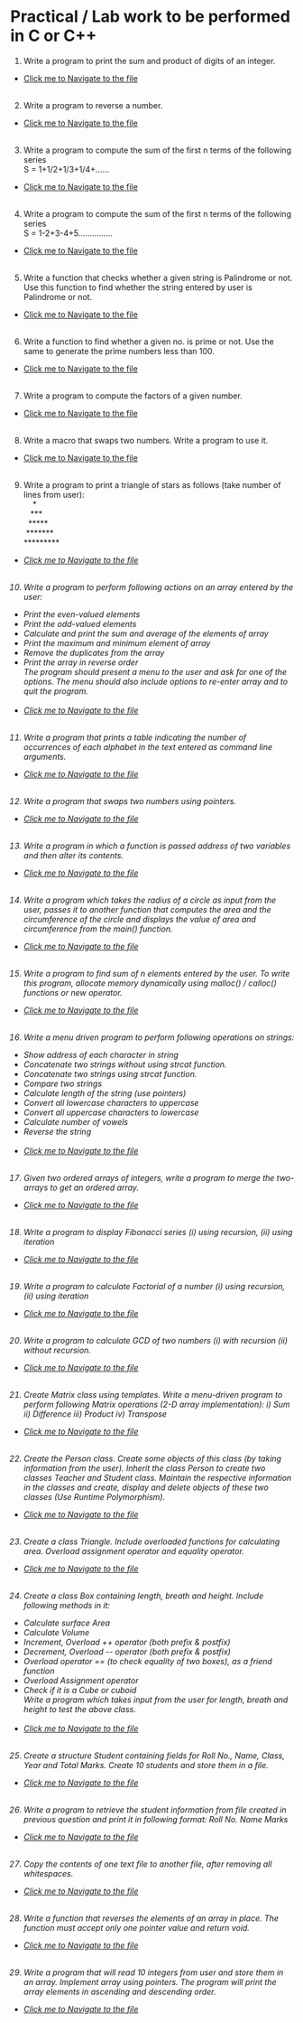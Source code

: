 # Practical / Lab work to be performed in C or C++

1. Write a program to print the sum and product of digits of an integer.

-   [Click me to Navigate to the file](https://github.com/PriyanshuMallick/B.Sc.CollegeCodeBasics/blob/main/1st_Semester/C%2B%2B/Practicals/01-SumProduct.cpp)
    <br/><br/>

2. Write a program to reverse a number.

-   [Click me to Navigate to the file](https://github.com/PriyanshuMallick/B.Sc.CollegeCodeBasics/blob/main/1st_Semester/C/Practicals/02-Reverse_a_no.c)
    <br/><br/>

3. Write a program to compute the sum of the first n terms of the following series <br/>
   S = 1+1/2+1/3+1/4+……

-   [Click me to Navigate to the file](https://github.com/PriyanshuMallick/B.Sc.CollegeCodeBasics/blob/main/1st_Semester/C%2B%2B/Practicals/03-AP_Series.cpp)
    <br/><br/>

4. Write a program to compute the sum of the first n terms of the following series <br/>
   S = 1-2+3-4+5……………

-   [Click me to Navigate to the file](https://github.com/PriyanshuMallick/B.Sc.CollegeCodeBasics/blob/main/1st_Semester/C%2B%2B/Practicals/04-AP_Series.cpp)
    <br/><br/>

5. Write a function that checks whether a given string is Palindrome or not. Use this function to find whether the string entered by user is Palindrome or not.

-   [Click me to Navigate to the file](https://github.com/PriyanshuMallick/B.Sc.CollegeCodeBasics/blob/main/1st_Semester/C%2B%2B/Practicals/05-StringPalindrome.cpp)
    <br/><br/>

6. Write a function to find whether a given no. is prime or not. Use the same to generate the prime numbers less than 100.

-   [Click me to Navigate to the file](https://github.com/PriyanshuMallick/B.Sc.CollegeCodeBasics/blob/main/1st_Semester/C%2B%2B/Practicals/06-Prime_Numbers.cpp)
    <br/><br/>

7. Write a program to compute the factors of a given number.

-   [Click me to Navigate to the file](https://github.com/PriyanshuMallick/B.Sc.CollegeCodeBasics/blob/main/1st_Semester/C/Practicals/07-Compute_the_factors.c)
    <br/><br/>

8. Write a macro that swaps two numbers. Write a program to use it.

-   [Click me to Navigate to the file](https://github.com/PriyanshuMallick/B.Sc.CollegeCodeBasics/blob/main/1st_Semester/C/Practicals/08-MacroSwap.c)
    <br/><br/>

9. Write a program to print a triangle of stars as follows (take number of lines from user):<br/></i>
   &nbsp;&nbsp;&nbsp;&nbsp;\* <br/>
   &nbsp;&nbsp;&nbsp;\*\*\* <br/>
   &nbsp;&nbsp;\*\*\*\*\* <br/>
   &nbsp;\*\*\*\*\*\*\* <br/>
   \*\*\*\*\*\*\*\*\* <br/>
   <i>

-   [Click me to Navigate to the file](https://github.com/PriyanshuMallick/B.Sc.CollegeCodeBasics/blob/main/1st_Semester/C%2B%2B/Practicals/09-Star_Tri.cpp)
    <br/><br/>

10. Write a program to perform following actions on an array entered by the user:

-   Print the even-valued elements
-   Print the odd-valued elements
-   Calculate and print the sum and average of the elements of array
-   Print the maximum and minimum element of array
-   Remove the duplicates from the array
-   Print the array in reverse order <br>
    The program should present a menu to the user and ask for one of the options. The menu should also include options to re-enter array and to quit the program.
    <br/><br/>
-   [Click me to Navigate to the file](https://github.com/PriyanshuMallick/B.Sc.CollegeCodeBasics/blob/main/1st_Semester/C/Practicals/10-Menu1.c)
    <br/><br/>

11. Write a program that prints a table indicating the number of occurrences of each alphabet in the text entered as command line arguments.

-   [Click me to Navigate to the file](https://github.com/PriyanshuMallick/B.Sc.CollegeCodeBasics/blob/main/1st_Semester/C%2B%2B/Practicals/11-Occurrence_of_Letters_CMDLine.cpp)
    <br/><br/>

12. Write a program that swaps two numbers using pointers.

-   [Click me to Navigate to the file](https://github.com/PriyanshuMallick/B.Sc.CollegeCodeBasics/blob/main/1st_Semester/C/Practicals/12-Swap_Using_Pointers.c)
    <br/><br/>

13. Write a program in which a function is passed address of two variables and then alter its contents.

-   [Click me to Navigate to the file](https://github.com/PriyanshuMallick/B.Sc.CollegeCodeBasics/blob/main/1st_Semester/C%2B%2B/Practicals/13-AlterContent.cpp)
    <br/><br/>

14. Write a program which takes the radius of a circle as input from the user, passes it to another function that computes the area and the circumference of the circle and displays the value of area and circumference from the main() function.

-   [Click me to Navigate to the file](https://github.com/PriyanshuMallick/B.Sc.CollegeCodeBasics/blob/main/1st_Semester/C%2B%2B/Practicals/14-Area_n_Circumference.cpp)
    <br/><br/>

15. Write a program to find sum of n elements entered by the user. To write this program, allocate memory dynamically using malloc() / calloc() functions or new operator.

-   [Click me to Navigate to the file](https://github.com/PriyanshuMallick/B.Sc.CollegeCodeBasics/blob/main/1st_Semester/C%2B%2B/Practicals/15-Dynamic_Sum.cpp)
    <br/><br/>

16. Write a menu driven program to perform following operations on strings:

-   Show address of each character in string
-   Concatenate two strings without using strcat function.
-   Concatenate two strings using strcat function.
-   Compare two strings
-   Calculate length of the string (use pointers)
-   Convert all lowercase characters to uppercase
-   Convert all uppercase characters to lowercase
-   Calculate number of vowels
-   Reverse the string
    <br/><br/>
-   [Click me to Navigate to the file](https://github.com/PriyanshuMallick/B.Sc.CollegeCodeBasics/blob/main/1st_Semester/C%2B%2B/Practicals/16-Menu2.cpp)
    <br/><br/>

17. Given two ordered arrays of integers, write a program to merge the two-arrays to get an ordered array.

-   [Click me to Navigate to the file](https://github.com/PriyanshuMallick/B.Sc.CollegeCodeBasics/blob/main/1st_Semester/C%2B%2B/Practicals/17-Add2arrays.cpp)
    <br/><br/>

18. Write a program to display Fibonacci series (i) using recursion, (ii) using iteration

-   [Click me to Navigate to the file](https://github.com/PriyanshuMallick/B.Sc.CollegeCodeBasics/blob/main/1st_Semester/C%2B%2B/Practicals/18-Fibonacci.cpp)
    <br/><br/>

19. Write a program to calculate Factorial of a number (i) using recursion, (ii) using iteration

-   [Click me to Navigate to the file](https://github.com/PriyanshuMallick/B.Sc.CollegeCodeBasics/blob/main/1st_Semester/C%2B%2B/Practicals/19-Factorial.cpp)
    <br/><br/>

20. Write a program to calculate GCD of two numbers (i) with recursion (ii) without recursion.

-   [Click me to Navigate to the file](https://github.com/PriyanshuMallick/B.Sc.CollegeCodeBasics/blob/main/1st_Semester/C/Practicals/20-GCD.c)
    <br/><br/>

21. Create Matrix class using templates. Write a menu-driven program to perform following Matrix operations (2-D array implementation): i) Sum ii) Difference iii) Product iv) Transpose

-   [Click me to Navigate to the file](https://github.com/PriyanshuMallick/B.Sc.CollegeCodeBasics/blob/main/1st_Semester/C%2B%2B/Practicals/21-Matrix.cpp)
    <br/><br/>

22. Create the Person class. Create some objects of this class (by taking information from the user). Inherit the class Person to create two classes Teacher and Student class. Maintain the respective information in the classes and create, display and delete objects of these two classes (Use Runtime Polymorphism).

-   [Click me to Navigate to the file](https://github.com/PriyanshuMallick/B.Sc.CollegeCodeBasics/blob/main/1st_Semester/C%2B%2B/Practicals/22-Person_Inherit.cpp)
    <br/><br/>

23. Create a class Triangle. Include overloaded functions for calculating area. Overload assignment operator and equality operator.

-   [Click me to Navigate to the file](https://github.com/PriyanshuMallick/B.Sc.CollegeCodeBasics/blob/main/1st_Semester/C%2B%2B/Practicals/23-ClassTri.cpp)
    <br/><br/>

24. Create a class Box containing length, breath and height. Include following methods in it:

-   Calculate surface Area
-   Calculate Volume
-   Increment, Overload ++ operator (both prefix & postfix)
-   Decrement, Overload -- operator (both prefix & postfix)
-   Overload operator == (to check equality of two boxes), as a friend function
-   Overload Assignment operator
-   Check if it is a Cube or cuboid <br/>
    Write a program which takes input from the user for length, breath and height to test the above class.
    <br/><br/>
-   [Click me to Navigate to the file](https://github.com/PriyanshuMallick/B.Sc.CollegeCodeBasics/blob/main/1st_Semester/C%2B%2B/Practicals/24-Box.cpp)
    <br/><br/>

25. Create a structure Student containing fields for Roll No., Name, Class, Year and Total Marks. Create 10 students and store them in a file.

-   [Click me to Navigate to the file](https://github.com/PriyanshuMallick/B.Sc.CollegeCodeBasics/blob/main/1st_Semester/C%2B%2B/Practicals/25-Student_Struct_v2.cpp)
    <br/><br/>

26. Write a program to retrieve the student information from file created in previous question and print it in following format: Roll No. Name Marks

-   [Click me to Navigate to the file](https://github.com/PriyanshuMallick/B.Sc.CollegeCodeBasics/blob/main/1st_Semester/C%2B%2B/Practicals/26-Read_Student_Struct.cpp)
    <br/><br/>

27. Copy the contents of one text file to another file, after removing all whitespaces.

-   [Click me to Navigate to the file](https://github.com/PriyanshuMallick/B.Sc.CollegeCodeBasics/blob/main/1st_Semester/C%2B%2B/Practicals/27-CopyNRemoveSpaceFile.cpp)
    <br/><br/>

28. Write a function that reverses the elements of an array in place. The function must accept only one pointer value and return void.

-   [Click me to Navigate to the file](https://github.com/PriyanshuMallick/B.Sc.CollegeCodeBasics/blob/main/1st_Semester/C%2B%2B/Practicals/28-ReverseArray.cpp)
    <br/><br/>

29. Write a program that will read 10 integers from user and store them in an array. Implement array using pointers. The program will print the array elements in ascending and descending order.

-   [Click me to Navigate to the file](https://github.com/PriyanshuMallick/B.Sc.CollegeCodeBasics/blob/main/1st_Semester/C%2B%2B/Practicals/29-Ascending_Descending.cpp)
